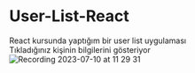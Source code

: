 # User-List-React  
React kursunda yaptığım bir user list uygulaması  
Tıkladığınız kişinin bilgilerini gösteriyor  
![Recording 2023-07-10 at 11 29 31](https://github.com/RecepOnur/User-List-React/assets/119112193/9dc4a59b-7336-4c3e-8bd9-41b2143e5c15)
